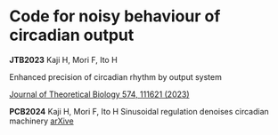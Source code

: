 # Code for noisy behaviour of circadian output

**JTB2023** 
Kaji H, Mori F, Ito H

Enhanced precision of circadian rhythm by output system

[Journal of Theoretical Biology 574, 111621 (2023)](https://www.sciencedirect.com/science/article/pii/S0022519323002187)

**PCB2024** 
Kaji H, Mori F, Ito H
Sinusoidal regulation denoises circadian machinery
[arXive](https://www.sciencedirect.com/science/article/pii/S0022519323002187)

